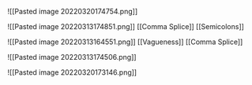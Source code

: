 ![[Pasted image 20220320174754.png]]

![[Pasted image 20220313174851.png]]
[[Comma Splice]]
[[Semicolons]]

![[Pasted image 20220313164551.png]]
[[Vagueness]]
[[Comma Splice]]

![[Pasted image 20220313174506.png]]

![[Pasted image 20220320173146.png]]
